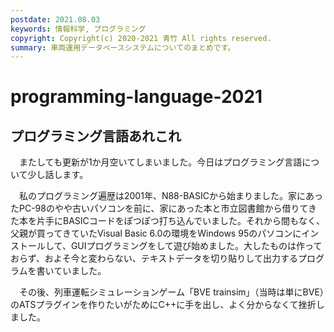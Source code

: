 ```yaml
---
postdate: 2021.08.03
keywords: 情報科学, プログラミング
copyright: Copyright(c) 2020-2021 青竹 All rights reserved.
summary: 車両運用データベースシステムについてのまとめです。
---
```


# programming-language-2021

## プログラミング言語あれこれ

　またしても更新が1か月空いてしまいました。今日はプログラミング言語について少し話します。

　私のプログラミング遍歴は2001年、N88-BASICから始まりました。家にあったPC-98のやや古いパソコンを前に、家にあった本と市立図書館から借りてきた本を片手にBASICコードをぽつぽつ打ち込んでいました。それから間もなく、父親が買ってきていたVisual Basic 6.0の環境をWindows 95のパソコンにインストールして、GUIプログラミングをして遊び始めました。大したものは作っておらず、およそ今と変わらない、テキストデータを切り貼りして出力するプログラムを書いていました。

　その後、列車運転シミュレーションゲーム「BVE trainsim」（当時は単にBVE）のATSプラグインを作りたいがためにC++に手を出し、よく分からなくて挫折しました。
